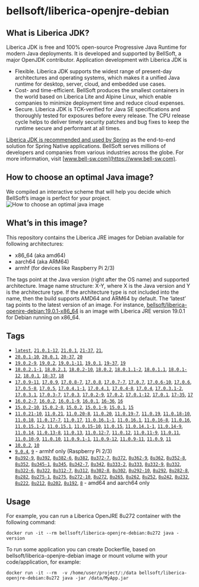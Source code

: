 # bellsoft/liberica-openjre-debian

## What is Liberica JDK?
Liberica JDK is free and 100% open-source Progressive Java Runtime for modern Java deployments. It is developed and supported by BellSoft, a major OpenJDK contributor. Application development with Liberica JDK is

*  Flexible. Liberica JDK supports the widest range of present-day architectures and operating systems, which makes it a unified Java runtime for desktop, server, cloud, and embedded use cases.
* Cost- and time-efficient. BellSoft produces the smallest containers in the world based on Liberica Lite and Alpine Linux, which enable companies to minimize deployment time and reduce cloud expenses.
* Secure. Liberica JDK is TCK-verified for Java SE specifications and thoroughly tested for exposures before every release. The CPU release cycle helps to deliver timely security patches and bug fixes to keep the runtime secure and performant at all times.

[Liberica JDK is recommended and used by Spring](https://spring.io/quickstart) as the end-to-end solution for Spring Native applications.
BellSoft serves millions of developers and companies from various industries across the globe. For more information, visit [www.bell-sw.com](https://www.bell-sw.com).

## How to choose an optimal Java image?

We compiled an interactive scheme that will help you decide which BellSoft’s image is perfect for your project.
![How to choose an optimal java image](https://download.bell-sw.com/static/images/how-to-choose-optimal-java-image.jpg)


## What’s in this image?

This repository contains the Liberica JRE images for Debian available for following architectures:

* x86_64 (aka amd64)
* aarch64 (aka ARM64)
* armhf (for devices like Raspberry Pi 2/3)

The tags point at the Java version (right after the OS name) and supported architecture.
Image name structure:
X-Y,
where X is the Java version and Y is the architecture type. If the architecture type is not included into the name, then the build supports AMD64 and ARM64 by default.
The ‘latest’ tag points to the latest version of an image.
For instance, [bellsoft/liberica-openjre-debian:19.0.1-x86_64](https://hub.docker.com/layers/bellsoft/liberica-openjre-debian/19.0.1-x86_64/images/sha256-2ae5877c55a0dca483ada8aaafbaa869f9c596ba1b25d5247ad8ccb231c30f9b?context=explore) is an image with Liberica JRE version 19.0.1 for Debian running on x86_64.

## Tags

* [`latest`](https://github.com/bell-sw/Liberica/blob/master/docker/repos/liberica-openjre-debian/21/Dockerfile),
[`21.0.1-12`](https://github.com/bell-sw/Liberica/blob/master/docker/repos/liberica-openjre-debian/21/Dockerfile),
[`21.0.1`](https://github.com/bell-sw/Liberica/blob/master/docker/repos/liberica-openjre-debian/21/Dockerfile),
[`21-37`](https://github.com/bell-sw/Liberica/blob/master/docker/repos/liberica-openjre-debian/21/Dockerfile),
[`21`](https://github.com/bell-sw/Liberica/blob/master/docker/repos/liberica-openjre-debian/21/Dockerfile),
* [`20.0.1-10`](https://github.com/bell-sw/Liberica/blob/master/docker/repos/liberica-openjre-debian/old/20/Dockerfile),
[`20.0.1`](https://github.com/bell-sw/Liberica/blob/master/docker/repos/liberica-openjre-debian/old/20/Dockerfile),
[`20-37`](https://github.com/bell-sw/Liberica/blob/master/docker/repos/liberica-openjre-debian/old/20/Dockerfile),
[`20`](https://github.com/bell-sw/Liberica/blob/master/docker/repos/liberica-openjre-debian/old/20/Dockerfile)
* [`19.0.2-9`](https://github.com/bell-sw/Liberica/blob/master/docker/repos/liberica-openjre-debian/old/19/Dockerfile),
[`19.0.2`](https://github.com/bell-sw/Liberica/blob/master/docker/repos/liberica-openjre-debian/old/19/Dockerfile),
[`19.0.1-11`](https://github.com/bell-sw/Liberica/blob/master/docker/repos/liberica-openjre-debian/old/19/Dockerfile),
[`19.0.1`](https://github.com/bell-sw/Liberica/blob/master/docker/repos/liberica-openjre-debian/old/19/Dockerfile),
[`19-37`](https://github.com/bell-sw/Liberica/blob/master/docker/repos/liberica-openjre-debian/old/19/Dockerfile),
[`19`](https://github.com/bell-sw/Liberica/blob/master/docker/repos/liberica-openjre-debian/old/19/Dockerfile)
* [`18.0.2.1-1`](https://github.com/bell-sw/Liberica/blob/master/docker/repos/liberica-openjre-debian/18/Dockerfile),
[`18.0.2.1`](https://github.com/bell-sw/Liberica/blob/master/docker/repos/liberica-openjre-debian/18/Dockerfile),
[`18.0.2-10`](https://github.com/bell-sw/Liberica/blob/master/docker/repos/liberica-openjre-debian/18/Dockerfile),
[`18.0.2`](https://github.com/bell-sw/Liberica/blob/master/docker/repos/liberica-openjre-debian/18/Dockerfile),
[`18.0.1.1-2`](https://github.com/bell-sw/Liberica/blob/master/docker/repos/liberica-openjre-debian/18/Dockerfile),
[`18.0.1.1`](https://github.com/bell-sw/Liberica/blob/master/docker/repos/liberica-openjre-debian/18/Dockerfile),
[`18.0.1-12`](https://github.com/bell-sw/Liberica/blob/master/docker/repos/liberica-openjre-debian/18/Dockerfile),
[`18.0.1`](https://github.com/bell-sw/Liberica/blob/master/docker/repos/liberica-openjre-debian/18/Dockerfile),
[`18-37`](https://github.com/bell-sw/Liberica/blob/master/docker/repos/liberica-openjre-debian/18/Dockerfile),
[`18`](https://github.com/bell-sw/Liberica/blob/master/docker/repos/liberica-openjre-debian/18/Dockerfile)
* [`17.0.9-11`](https://github.com/bell-sw/Liberica/blob/master/docker/repos/liberica-openjre-debian/17/Dockerfile),
[`17.0.9`](https://github.com/bell-sw/Liberica/blob/master/docker/repos/liberica-openjre-debian/17/Dockerfile),
[`17.0.8-7`](https://github.com/bell-sw/Liberica/blob/master/docker/repos/liberica-openjre-debian/17/Dockerfile),
[`17.0.8`](https://github.com/bell-sw/Liberica/blob/master/docker/repos/liberica-openjre-debian/17/Dockerfile),
[`17.0.7-7`](https://github.com/bell-sw/Liberica/blob/master/docker/repos/liberica-openjre-debian/17/Dockerfile),
[`17.0.7`](https://github.com/bell-sw/Liberica/blob/master/docker/repos/liberica-openjre-debian/17/Dockerfile),
[`17.0.6-10`](https://github.com/bell-sw/Liberica/blob/master/docker/repos/liberica-openjre-debian/17/Dockerfile),
[`17.0.6`](https://github.com/bell-sw/Liberica/blob/master/docker/repos/liberica-openjre-debian/17/Dockerfile),
[`17.0.5-8`](https://github.com/bell-sw/Liberica/blob/master/docker/repos/liberica-openjre-debian/17/Dockerfile),
[`17.0.5`](https://github.com/bell-sw/Liberica/blob/master/docker/repos/liberica-openjre-debian/17/Dockerfile),
[`17.0.4.1-1`](https://github.com/bell-sw/Liberica/blob/master/docker/repos/liberica-openjre-debian/17/Dockerfile),
[`17.0.4.1`](https://github.com/bell-sw/Liberica/blob/master/docker/repos/liberica-openjre-debian/17/Dockerfile),
[`17.0.4-8`](https://github.com/bell-sw/Liberica/blob/master/docker/repos/liberica-openjre-debian/17/Dockerfile),
[`17.0.4`](https://github.com/bell-sw/Liberica/blob/master/docker/repos/liberica-openjre-debian/17/Dockerfile),
[`17.0.3.1-2`](https://github.com/bell-sw/Liberica/blob/master/docker/repos/liberica-openjre-debian/17/Dockerfile),
[`17.0.3.1`](https://github.com/bell-sw/Liberica/blob/master/docker/repos/liberica-openjre-debian/17/Dockerfile),
[`17.0.3-7`](https://github.com/bell-sw/Liberica/blob/master/docker/repos/liberica-openjre-debian/17/Dockerfile),
[`17.0.3`](https://github.com/bell-sw/Liberica/blob/master/docker/repos/liberica-openjre-debian/17/Dockerfile),
[`17.0.2-9`](https://github.com/bell-sw/Liberica/blob/master/docker/repos/liberica-openjre-debian/17/Dockerfile),
[`17.0.2`](https://github.com/bell-sw/Liberica/blob/master/docker/repos/liberica-openjre-debian/17/Dockerfile),
[`17.0.1-12`](https://github.com/bell-sw/Liberica/blob/master/docker/repos/liberica-openjre-debian/17/Dockerfile),
[`17.0.1`](https://github.com/bell-sw/Liberica/blob/master/docker/repos/liberica-openjre-debian/17/Dockerfile),
[`17-35`](https://github.com/bell-sw/Liberica/blob/master/docker/repos/liberica-openjre-debian/17/Dockerfile),
[`17`](https://github.com/bell-sw/Liberica/blob/master/docker/repos/liberica-openjre-debian/17/Dockerfile)
* [`16.0.2-7`](https://github.com/bell-sw/Liberica/blob/master/docker/repos/liberica-openjre-debian/16/Dockerfile),
[`16.0.2`](https://github.com/bell-sw/Liberica/blob/master/docker/repos/liberica-openjre-debian/16/Dockerfile),
[`16.0.1-9`](https://github.com/bell-sw/Liberica/blob/master/docker/repos/liberica-openjre-debian/16/Dockerfile),
[`16.0.1`](https://github.com/bell-sw/Liberica/blob/master/docker/repos/liberica-openjre-debian/16/Dockerfile),
[`16-36`](https://github.com/bell-sw/Liberica/blob/master/docker/repos/liberica-openjre-debian/16/Dockerfile),
[`16`](https://github.com/bell-sw/Liberica/blob/master/docker/repos/liberica-openjre-debian/16/Dockerfile)
* [`15.0.2-10`](https://github.com/bell-sw/Liberica/blob/master/docker/repos/liberica-openjre-debian/15/Dockerfile),
[`15.0.2-8`](https://github.com/bell-sw/Liberica/blob/master/docker/repos/liberica-openjre-debian/15/Dockerfile),
[`15.0.2`](https://github.com/bell-sw/Liberica/blob/master/docker/repos/liberica-openjre-debian/15/Dockerfile),
[`15.0.1-9`](https://github.com/bell-sw/Liberica/blob/master/docker/repos/liberica-openjre-debian/15/Dockerfile),
[`15.0.1`](https://github.com/bell-sw/Liberica/blob/master/docker/repos/liberica-openjre-debian/15/Dockerfile),
[`15`](https://github.com/bell-sw/Liberica/blob/master/docker/repos/liberica-openjre-debian/15/Dockerfile)
* [`11.0.21-10`](https://github.com/bell-sw/Liberica/blob/master/docker/repos/liberica-openjre-debian/11/Dockerfile),
[`11.0.21`](https://github.com/bell-sw/Liberica/blob/master/docker/repos/liberica-openjre-debian/11/Dockerfile),
[`11.0.20-8`](https://github.com/bell-sw/Liberica/blob/master/docker/repos/liberica-openjre-debian/11/Dockerfile),
[`11.0.20`](https://github.com/bell-sw/Liberica/blob/master/docker/repos/liberica-openjre-debian/11/Dockerfile),
[`11.0.19-7`](https://github.com/bell-sw/Liberica/blob/master/docker/repos/liberica-openjre-debian/11/Dockerfile),
[`11.0.19`](https://github.com/bell-sw/Liberica/blob/master/docker/repos/liberica-openjre-debian/11/Dockerfile),
[`11.0.18-10`](https://github.com/bell-sw/Liberica/blob/master/docker/repos/liberica-openjre-debian/11/Dockerfile),
[`11.0.18`](https://github.com/bell-sw/Liberica/blob/master/docker/repos/liberica-openjre-debian/11/Dockerfile),
[`11.0.17-7`](https://github.com/bell-sw/Liberica/blob/master/docker/repos/liberica-openjre-debian/11/Dockerfile),
[`11.0.17`](https://github.com/bell-sw/Liberica/blob/master/docker/repos/liberica-openjre-debian/11/Dockerfile),
[`11.0.16.1-1`](https://github.com/bell-sw/Liberica/blob/master/docker/repos/liberica-openjre-debian/11/Dockerfile),
[`11.0.16.1`](https://github.com/bell-sw/Liberica/blob/master/docker/repos/liberica-openjre-debian/11/Dockerfile),
[`11.0.16-8`](https://github.com/bell-sw/Liberica/blob/master/docker/repos/liberica-openjre-debian/11/Dockerfile),
[`11.0.16`](https://github.com/bell-sw/Liberica/blob/master/docker/repos/liberica-openjre-debian/11/Dockerfile),
[`11.0.15.1-2`](https://github.com/bell-sw/Liberica/blob/master/docker/repos/liberica-openjre-debian/11/Dockerfile),
[`11.0.15.1`](https://github.com/bell-sw/Liberica/blob/master/docker/repos/liberica-openjre-debian/11/Dockerfile),
[`11.0.15-10`](https://github.com/bell-sw/Liberica/blob/master/docker/repos/liberica-openjre-debian/11/Dockerfile),
[`11.0.15`](https://github.com/bell-sw/Liberica/blob/master/docker/repos/liberica-openjre-debian/11/Dockerfile),
[`11.0.14.1-1`](https://github.com/bell-sw/Liberica/blob/master/docker/repos/liberica-openjre-debian/11/Dockerfile),
[`11.0.14-9`](https://github.com/bell-sw/Liberica/blob/master/docker/repos/liberica-openjre-debian/11/Dockerfile),
[`11.0.14`](https://github.com/bell-sw/Liberica/blob/master/docker/repos/liberica-openjre-debian/11/Dockerfile),
[`11.0.13-8`](https://github.com/bell-sw/Liberica/blob/master/docker/repos/liberica-openjre-debian/11/Dockerfile),
[`11.0.13`](https://github.com/bell-sw/Liberica/blob/master/docker/repos/liberica-openjre-debian/11/Dockerfile),
[`11.0.12-7`](https://github.com/bell-sw/Liberica/blob/master/docker/repos/liberica-openjre-debian/11/Dockerfile),
[`11.0.12`](https://github.com/bell-sw/Liberica/blob/master/docker/repos/liberica-openjre-debian/11/Dockerfile),
[`11.0.11-9`](https://github.com/bell-sw/Liberica/blob/master/docker/repos/liberica-openjre-debian/11/Dockerfile),
[`11.0.11`](https://github.com/bell-sw/Liberica/blob/master/docker/repos/liberica-openjre-debian/11/Dockerfile),
[`11.0.10-9`](https://github.com/bell-sw/Liberica/blob/master/docker/repos/liberica-openjre-debian/11/Dockerfile),
[`11.0.10`](https://github.com/bell-sw/Liberica/blob/master/docker/repos/liberica-openjre-debian/11/Dockerfile),
[`11.0.9.1-1`](https://github.com/bell-sw/Liberica/blob/master/docker/repos/liberica-openjre-debian/11/Dockerfile),
[`11.0.9-12`](https://github.com/bell-sw/Liberica/blob/master/docker/repos/liberica-openjre-debian/11/Dockerfile),
[`11.0.9-11`](https://github.com/bell-sw/Liberica/blob/master/docker/repos/liberica-openjre-debian/11/Dockerfile),
[`11.0.9`](https://github.com/bell-sw/Liberica/blob/master/docker/repos/liberica-openjre-debian/11/Dockerfile),
[`11`](https://github.com/bell-sw/Liberica/blob/master/docker/repos/liberica-openjre-debian/11/Dockerfile)
* [`10.0.2`](https://github.com/bell-sw/Liberica/blob/master/docker/repos/liberica-openjre-debian/old/10.0.2/Dockerfile),
[`10`](https://github.com/bell-sw/Liberica/blob/master/docker/repos/liberica-openjre-debian/old/10.0.2/Dockerfile)
* [`9.0.4`](https://github.com/bell-sw/Liberica/blob/master/docker/repos/liberica-openjre-debian/old/9.0.4/Dockerfile),
[`9`](https://github.com/bell-sw/Liberica/blob/master/docker/repos/liberica-openjre-debian/old/9.0.4/Dockerfile) - armhf only (Raspberry Pi 2/3)
* [`8u392-9`](https://github.com/bell-sw/Liberica/blob/master/docker/repos/liberica-openjre-debian/8/Dockerfile),
[`8u392`](https://github.com/bell-sw/Liberica/blob/master/docker/repos/liberica-openjre-debian/8/Dockerfile),
[`8u382-6`](https://github.com/bell-sw/Liberica/blob/master/docker/repos/liberica-openjre-debian/8/Dockerfile),
[`8u382`](https://github.com/bell-sw/Liberica/blob/master/docker/repos/liberica-openjre-debian/8/Dockerfile),
[`8u372-7`](https://github.com/bell-sw/Liberica/blob/master/docker/repos/liberica-openjre-debian/8/Dockerfile),
[`8u372`](https://github.com/bell-sw/Liberica/blob/master/docker/repos/liberica-openjre-debian/8/Dockerfile),
[`8u362-9`](https://github.com/bell-sw/Liberica/blob/master/docker/repos/liberica-openjre-debian/8/Dockerfile),
[`8u362`](https://github.com/bell-sw/Liberica/blob/master/docker/repos/liberica-openjre-debian/8/Dockerfile),
[`8u352-8`](https://github.com/bell-sw/Liberica/blob/master/docker/repos/liberica-openjre-debian/8/Dockerfile),
[`8u352`](https://github.com/bell-sw/Liberica/blob/master/docker/repos/liberica-openjre-debian/8/Dockerfile),
[`8u345-1`](https://github.com/bell-sw/Liberica/blob/master/docker/repos/liberica-openjre-debian/8/Dockerfile),
[`8u345`](https://github.com/bell-sw/Liberica/blob/master/docker/repos/liberica-openjre-debian/8/Dockerfile),
[`8u342-7`](https://github.com/bell-sw/Liberica/blob/master/docker/repos/liberica-openjre-debian/8/Dockerfile),
[`8u342`](https://github.com/bell-sw/Liberica/blob/master/docker/repos/liberica-openjre-debian/8/Dockerfile),
[`8u333-2`](https://github.com/bell-sw/Liberica/blob/master/docker/repos/liberica-openjre-debian/8/Dockerfile),
[`8u333`](https://github.com/bell-sw/Liberica/blob/master/docker/repos/liberica-openjre-debian/8/Dockerfile),
[`8u332-9`](https://github.com/bell-sw/Liberica/blob/master/docker/repos/liberica-openjre-debian/8/Dockerfile),
[`8u332`](https://github.com/bell-sw/Liberica/blob/master/docker/repos/liberica-openjre-debian/8/Dockerfile),
[`8u322-6`](https://github.com/bell-sw/Liberica/blob/master/docker/repos/liberica-openjre-debian/8/Dockerfile),
[`8u322`](https://github.com/bell-sw/Liberica/blob/master/docker/repos/liberica-openjre-debian/8/Dockerfile),
[`8u312-7`](https://github.com/bell-sw/Liberica/blob/master/docker/repos/liberica-openjre-debian/8/Dockerfile),
[`8u312`](https://github.com/bell-sw/Liberica/blob/master/docker/repos/liberica-openjre-debian/8/Dockerfile),
[`8u302-8`](https://github.com/bell-sw/Liberica/blob/master/docker/repos/liberica-openjre-debian/8/Dockerfile),
[`8u302`](https://github.com/bell-sw/Liberica/blob/master/docker/repos/liberica-openjre-debian/8/Dockerfile),
[`8u292-10`](https://github.com/bell-sw/Liberica/blob/master/docker/repos/liberica-openjre-debian/8/Dockerfile),
[`8u292`](https://github.com/bell-sw/Liberica/blob/master/docker/repos/liberica-openjre-debian/8/Dockerfile),
[`8u282-8`](https://github.com/bell-sw/Liberica/blob/master/docker/repos/liberica-openjre-debian/8/Dockerfile),
[`8u282`](https://github.com/bell-sw/Liberica/blob/master/docker/repos/liberica-openjre-debian/8/Dockerfile),
[`8u275-1`](https://github.com/bell-sw/Liberica/blob/master/docker/repos/liberica-openjre-debian/8/Dockerfile),
[`8u275`](https://github.com/bell-sw/Liberica/blob/master/docker/repos/liberica-openjre-debian/8/Dockerfile),
[`8u272-10`](https://github.com/bell-sw/Liberica/blob/master/docker/repos/liberica-openjre-debian/8/Dockerfile),
[`8u272`](https://github.com/bell-sw/Liberica/blob/master/docker/repos/liberica-openjre-debian/8/Dockerfile),
[`8u265`](https://github.com/bell-sw/Liberica/blob/master/docker/repos/liberica-openjre-debian/8/Dockerfile),
[`8u262`](https://github.com/bell-sw/Liberica/blob/master/docker/repos/liberica-openjre-debian/8/Dockerfile),
[`8u252`](https://github.com/bell-sw/Liberica/blob/master/docker/repos/liberica-openjre-debian/8/Dockerfile),
[`8u242`](https://github.com/bell-sw/Liberica/blob/master/docker/repos/liberica-openjre-debian/old/8u242/Dockerfile),
[`8u232`](https://github.com/bell-sw/Liberica/blob/master/docker/repos/liberica-openjre-debian/old/8u232/Dockerfile),
[`8u222`](https://github.com/bell-sw/Liberica/blob/master/docker/repos/liberica-openjre-debian/old/8u222/Dockerfile),
[`8u212`](https://github.com/bell-sw/Liberica/blob/master/docker/repos/liberica-openjre-debian/old/8u212/Dockerfile),
[`8u202`](https://github.com/bell-sw/Liberica/blob/master/docker/repos/liberica-openjre-debian/old/8u202/Dockerfile),
[`8u192`](https://github.com/bell-sw/Liberica/blob/master/docker/repos/liberica-openjre-debian/old/8u192/Dockerfile),
[`8`](https://github.com/bell-sw/Liberica/blob/master/docker/repos/liberica-openjre-debian/8/Dockerfile) - amd64 and aarch64 only

## Usage

For example, you can run a Liberica OpenJRE 8u272 container with the following command:

 `docker run -it --rm bellsoft/liberica-openjre-debian:8u272 java -version`

To run some application you can create Dockerfile, based on bellsoft/liberica-openjre-debian image or mount volume with your code/application, for example:

 `docker run -it --rm  -v /home/user/project/:/data bellsoft/liberica-openjre-debian:8u272 java -jar /data/MyApp.jar`
